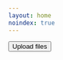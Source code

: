 ```yaml
---
layout: home
noindex: true
---
```


<button id="upload_widget" class="cloudinary-button">Upload files</button>

<script src="https://upload-widget.cloudinary.com/global/all.js" type="text/javascript"></script>  

<script type="text/javascript">  
var myWidget = cloudinary.createUploadWidget({
  cloudName: 'caplan', 
  uploadPreset: 'emea-on-rails-2021-featured-videos'}, (error, result) => { 
    if (!error && result && result.event === "success") { 
      console.log('Done! Here is the video info: ', result.info); 
    }
  }
)

document.getElementById("upload_widget").addEventListener("click", function(){
    myWidget.open();
  }, false);
</script>
